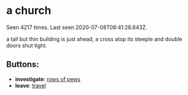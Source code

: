 # a church

Seen 4217 times. Last seen 2020-07-08T08:41:28.643Z.

a tall but thin building is just ahead, a cross atop its steeple and double doors shut tight.

## Buttons:

- **investigate**: [rows of pews](rows-of-pews-cxotkj.md)
- **leave**: [travel](travel-travel.md)